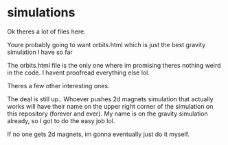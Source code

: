 # simulations
Ok theres a lot of files here. 

Youre probably going to want orbits.html which is just the best gravity simulation I have so far

The orbits.html file is the only one where im promising theres nothing weird in the code. I havent proofread everything else lol.

Theres a few other interesting ones.

The deal is still up.. Whoever pushes 2d magnets simulation that actually works will have their name on the upper right corner of the simulation on this repository (forever and ever). My name is on the gravity simulation already, so I got to do the easy job lol. 

If no one gets 2d magnets, im gonna eventually just do it myself.
